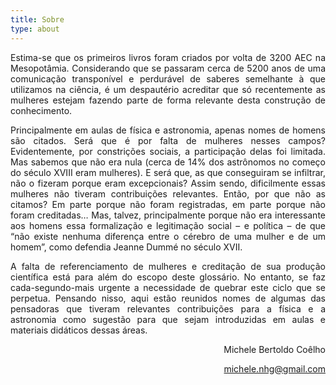 ```yaml
---
title: Sobre
type: about
---
```


<div align="justify">

Estima-se que os primeiros livros foram criados por volta de 3200 AEC na Mesopotâmia. Considerando que se passaram cerca de 5200 anos de uma comunicação transponível e perdurável de saberes semelhante à que utilizamos na ciência, é um despautério acreditar que só recentemente as mulheres estejam fazendo parte de forma relevante desta construção de conhecimento.

Principalmente em aulas de física e astronomia, apenas nomes de homens são citados. Será que é por falta de mulheres nesses campos? Evidentemente, por constrições sociais, a participação delas foi limitada. Mas sabemos que não era nula (cerca de 14% dos astrônomos no começo do século XVIII eram mulheres). E será que, as que conseguiram se infiltrar, não o fizeram porque eram excepcionais? Assim sendo, dificilmente essas mulheres não tiveram contribuições relevantes. Então, por que não as citamos? Em parte porque não foram registradas, em parte porque não foram creditadas… Mas, talvez, principalmente porque não era interessante aos homens essa formalização e legitimação social – e política – de que “não existe nenhuma diferença entre o cérebro de uma mulher e de um homem”, como defendia Jeanne Dummé no século XVII.

A falta de referenciamento de mulheres e creditação de sua produção científica está para além do escopo deste glossário. No entanto, se faz cada-segundo-mais urgente a necessidade de quebrar este ciclo que se perpetua. Pensando nisso, aqui estão reunidos nomes de algumas das pensadoras que tiveram relevantes contribuições para a física e a astronomia como sugestão para que sejam introduzidas em aulas e materiais didáticos dessas áreas.

</div>



<div align="right">

Michele Bertoldo Coêlho

michele.nhg@gmail.com

</div>
